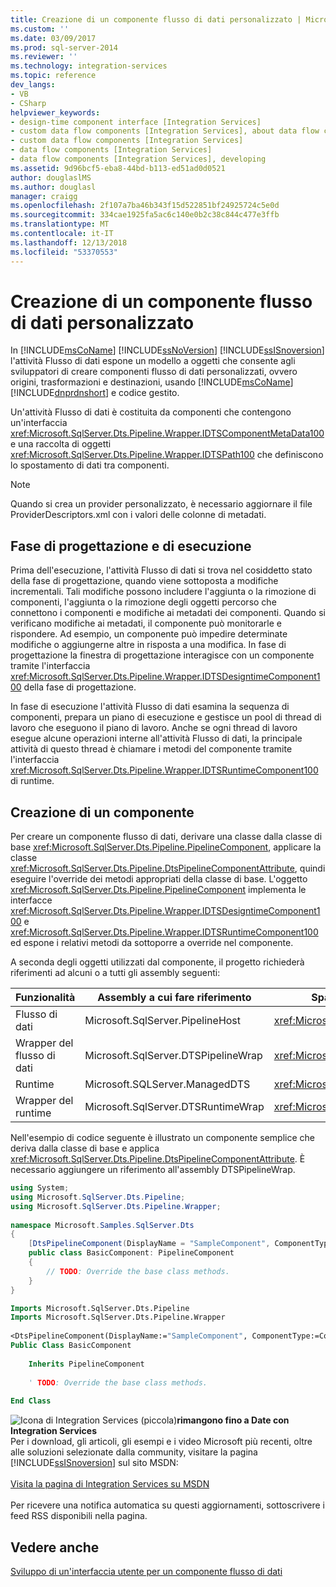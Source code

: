 ```yaml
---
title: Creazione di un componente flusso di dati personalizzato | Microsoft Docs
ms.custom: ''
ms.date: 03/09/2017
ms.prod: sql-server-2014
ms.reviewer: ''
ms.technology: integration-services
ms.topic: reference
dev_langs:
- VB
- CSharp
helpviewer_keywords:
- design-time component interface [Integration Services]
- custom data flow components [Integration Services], about data flow components
- custom data flow components [Integration Services]
- data flow components [Integration Services]
- data flow components [Integration Services], developing
ms.assetid: 9d96bcf5-eba8-44bd-b113-ed51ad0d0521
author: douglaslMS
ms.author: douglasl
manager: craigg
ms.openlocfilehash: 2f107a7ba46b343f15d522851bf24925724c5e0d
ms.sourcegitcommit: 334cae1925fa5ac6c140e0b2c38c844c477e3ffb
ms.translationtype: MT
ms.contentlocale: it-IT
ms.lasthandoff: 12/13/2018
ms.locfileid: "53370553"
---
```

# <a name="creating-a-custom-data-flow-component"></a>Creazione di un componente flusso di dati personalizzato
  In [!INCLUDE[msCoName](../../../includes/msconame-md.md)] [!INCLUDE[ssNoVersion](../../../includes/ssnoversion-md.md)] [!INCLUDE[ssISnoversion](../../../includes/ssisnoversion-md.md)] l'attività Flusso di dati espone un modello a oggetti che consente agli sviluppatori di creare componenti flusso di dati personalizzati, ovvero origini, trasformazioni e destinazioni, usando [!INCLUDE[msCoName](../../../includes/msconame-md.md)] [!INCLUDE[dnprdnshort](../../../includes/dnprdnshort-md.md)] e codice gestito.  
  
 Un'attività Flusso di dati è costituita da componenti che contengono un'interfaccia <xref:Microsoft.SqlServer.Dts.Pipeline.Wrapper.IDTSComponentMetaData100> e una raccolta di oggetti <xref:Microsoft.SqlServer.Dts.Pipeline.Wrapper.IDTSPath100> che definiscono lo spostamento di dati tra componenti.  
  
> [!NOTE]  
>  Quando si crea un provider personalizzato, è necessario aggiornare il file ProviderDescriptors.xml con i valori delle colonne di metadati.  
  
## <a name="design-time-and-run-time"></a>Fase di progettazione e di esecuzione  
 Prima dell'esecuzione, l'attività Flusso di dati si trova nel cosiddetto stato della fase di progettazione, quando viene sottoposta a modifiche incrementali. Tali modifiche possono includere l'aggiunta o la rimozione di componenti, l'aggiunta o la rimozione degli oggetti percorso che connettono i componenti e modifiche ai metadati dei componenti. Quando si verificano modifiche ai metadati, il componente può monitorarle e rispondere. Ad esempio, un componente può impedire determinate modifiche o aggiungerne altre in risposta a una modifica. In fase di progettazione la finestra di progettazione interagisce con un componente tramite l'interfaccia <xref:Microsoft.SqlServer.Dts.Pipeline.Wrapper.IDTSDesigntimeComponent100> della fase di progettazione.  
  
 In fase di esecuzione l'attività Flusso di dati esamina la sequenza di componenti, prepara un piano di esecuzione e gestisce un pool di thread di lavoro che eseguono il piano di lavoro. Anche se ogni thread di lavoro esegue alcune operazioni interne all'attività Flusso di dati, la principale attività di questo thread è chiamare i metodi del componente tramite l'interfaccia <xref:Microsoft.SqlServer.Dts.Pipeline.Wrapper.IDTSRuntimeComponent100> di runtime.  
  
## <a name="creating-a-component"></a>Creazione di un componente  
 Per creare un componente flusso di dati, derivare una classe dalla classe di base <xref:Microsoft.SqlServer.Dts.Pipeline.PipelineComponent>, applicare la classe <xref:Microsoft.SqlServer.Dts.Pipeline.DtsPipelineComponentAttribute>, quindi eseguire l'override dei metodi appropriati della classe di base. L'oggetto <xref:Microsoft.SqlServer.Dts.Pipeline.PipelineComponent> implementa le interfacce <xref:Microsoft.SqlServer.Dts.Pipeline.Wrapper.IDTSDesigntimeComponent100> e <xref:Microsoft.SqlServer.Dts.Pipeline.Wrapper.IDTSRuntimeComponent100> ed espone i relativi metodi da sottoporre a override nel componente.  
  
 A seconda degli oggetti utilizzati dal componente, il progetto richiederà riferimenti ad alcuni o a tutti gli assembly seguenti:  
  
|Funzionalità|Assembly a cui fare riferimento|Spazio dei nomi da importare|  
|-------------|---------------------------|-------------------------|  
|Flusso di dati|Microsoft.SqlServer.PipelineHost|<xref:Microsoft.SqlServer.Dts.Pipeline>|  
|Wrapper del flusso di dati|Microsoft.SqlServer.DTSPipelineWrap|<xref:Microsoft.SqlServer.Dts.Pipeline.Wrapper>|  
|Runtime|Microsoft.SQLServer.ManagedDTS|<xref:Microsoft.SqlServer.Dts.Runtime>|  
|Wrapper del runtime|Microsoft.SqlServer.DTSRuntimeWrap|<xref:Microsoft.SqlServer.Dts.Runtime.Wrapper>|  
  
 Nell'esempio di codice seguente è illustrato un componente semplice che deriva dalla classe di base e applica <xref:Microsoft.SqlServer.Dts.Pipeline.DtsPipelineComponentAttribute>. È necessario aggiungere un riferimento all'assembly DTSPipelineWrap.  
  
```csharp  
using System;  
using Microsoft.SqlServer.Dts.Pipeline;  
using Microsoft.SqlServer.Dts.Pipeline.Wrapper;  
  
namespace Microsoft.Samples.SqlServer.Dts  
{  
    [DtsPipelineComponent(DisplayName = "SampleComponent", ComponentType = ComponentType.Transform )]  
    public class BasicComponent: PipelineComponent  
    {  
        // TODO: Override the base class methods.  
    }  
}  
```  
  
```vb  
Imports Microsoft.SqlServer.Dts.Pipeline  
Imports Microsoft.SqlServer.Dts.Pipeline.Wrapper  
  
<DtsPipelineComponent(DisplayName:="SampleComponent", ComponentType:=ComponentType.Transform)> _  
Public Class BasicComponent  
  
    Inherits PipelineComponent  
  
    ' TODO: Override the base class methods.  
  
End Class  
```  
  
![Icona di Integration Services (piccola)](../../media/dts-16.gif "icona di Integration Services (piccola)")**rimangono fino a Date con Integration Services**<br /> Per i download, gli articoli, gli esempi e i video Microsoft più recenti, oltre alle soluzioni selezionate dalla community, visitare la pagina [!INCLUDE[ssISnoversion](../../../includes/ssisnoversion-md.md)] sul sito MSDN:<br /><br /> [Visita la pagina di Integration Services su MSDN](https://go.microsoft.com/fwlink/?LinkId=136655)<br /><br /> Per ricevere una notifica automatica su questi aggiornamenti, sottoscrivere i feed RSS disponibili nella pagina.  
  
## <a name="see-also"></a>Vedere anche  
 [Sviluppo di un'interfaccia utente per un componente flusso di dati](developing-a-user-interface-for-a-data-flow-component.md)  
  
  
